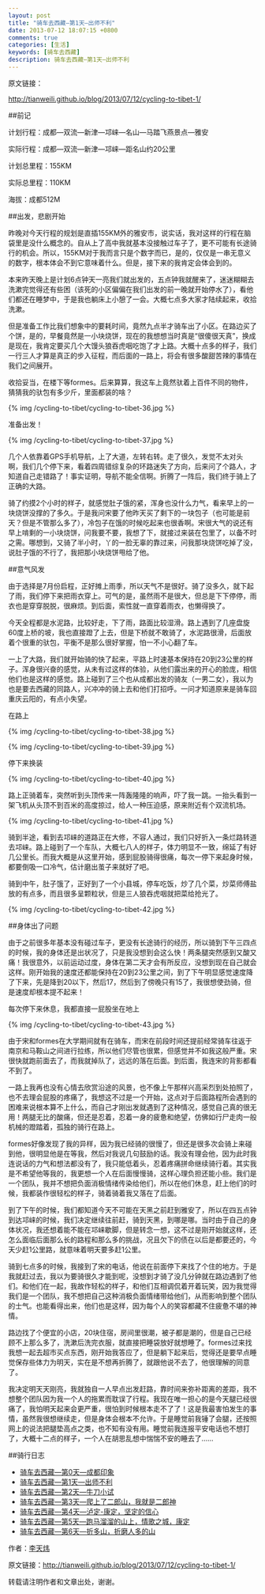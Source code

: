 ```yaml
---
layout: post
title: "骑车去西藏—第1天—出师不利"
date: 2013-07-12 18:07:15 +0800
comments: true
categories: [生活]
keywords: [骑车去西藏]
description: 骑车去西藏—第1天—出师不利
---
```


<!--more-->
原文链接：

<http://tianweili.github.io/blog/2013/07/12/cycling-to-tibet-1/>

##前记

计划行程：成都—双流—新津—邛崃—名山—马踏飞燕景点—雅安

实际行程：成都—双流—新津—邛崃—距名山约20公里

计划总里程：155KM

实际总里程：110KM

海拔：成都512M

##出发，悲剧开始

昨晚对今天行程的规划是直插155KM外的雅安市，说实话，我对这样的行程在脑袋里是没什么概念的。自从上了高中我就基本没接触过车子了，更不可能有长途骑行的机会。所以，155KM对于我而言只是个数字而已，是的，仅仅是一串无意义的数字，根本体会不到它意味着什么。但是，接下来的我肯定会体会到的。

本来昨天晚上是计划6点钟天一亮我们就出发的，五点钟我就醒来了，迷迷糊糊去洗漱完觉得还有些困（该死的小区偏偏在我们出发的前一晚就开始停水了），看他们都还在睡梦中，于是我也躺床上小憩了一会。大概七点多大家才陆续起来，收拾洗漱。

但是准备工作比我们想象中的要耗时间，竟然九点半才骑车出了小区。在路边买了个饼，是的，早餐竟然是一小块烧饼，现在的我想想当时真是“很傻很天真”，换成是现在，我肯定要买几个大馒头狼吞虎咽吃饱了才上路。大概十点多的样子，我们一行三人才算是真正的步入征程，而后面的一路上，将会有很多酸甜苦辣的事情在我们之间展开。

收拾妥当，在楼下等formes。后来算算，我这车上竟然驮着上百件不同的物件，猜猜我的驮包有多少斤，里面都装的啥？ 

{% img /cycling-to-tibet/cycling-to-tibet-36.jpg %}

准备出发！

{% img /cycling-to-tibet/cycling-to-tibet-37.jpg %}

几个人依靠着GPS手机导航，上了大道，左转右转。走了很久，发觉不太对头啊，我们几个停下来，看着四周错综复杂的环路迷失了方向，后来问了个路人，才知道自己走错路了！事实证明，导航不能全信啊。折腾了一阵后，我们终于骑上了正确的大路。

骑了约摸2个小时的样子，就感觉肚子饿的紧，浑身也没什么力气，看来早上的一块烧饼没撑的了多久。于是我问宋要了他昨天买了剩下的一块包子（也可能是前天？但是不管那么多了），冷包子在饿的时候吃起来也很香啊。宋很大气的说还有早上啃剩的一小块烧饼，问我要不要，我想了下，就接过来装在包里了，以备不时之需。哪想到，又骑了半小时，丫的一脸无辜的靠过来，问我那块烧饼吃掉了没，说肚子饿的不行了，我把那小块烧饼甩给了他。

##意气风发

由于选择是7月份启程，正好摊上雨季，所以天气不是很好。骑了没多久，就下起了雨，我们停下来把雨衣穿上。可气的是，虽然雨不是很大，但总是下下停停，雨衣也是穿穿脱脱，很麻烦。到后面，索性就一直穿着雨衣，也懒得换了。

今天全程都是水泥路，比较好走，下了雨，路面比较湿滑。路上遇到了几座盘旋60度上桥的坡，我也直接蹬了上去，但是下桥就不敢骑了，水泥路很滑，后面放着个很重的驮包，平衡不是那么很好掌握，怕一不小心翻了车。

一上了大路，我们就开始骑的快了起来，平路上时速基本保持在20到23公里的样子。浑身很兴奋的感觉，从未有过这样的体验，从他们露出来的开心的脸庞，相信他们也是这样的感觉。路上碰到了三个也从成都出发的骑友（一男二女），我以为也是要去西藏的同路人，兴冲冲的骑上去和他们打招呼。一问才知道原来是骑车回重庆云阳的，有点小失望。

在路上

{% img /cycling-to-tibet/cycling-to-tibet-38.jpg %}

{% img /cycling-to-tibet/cycling-to-tibet-39.jpg %}

停下来换装

{% img /cycling-to-tibet/cycling-to-tibet-40.jpg %}

路上正骑着车，突然听到头顶传来一阵轰隆隆的响声，吓了我一跳。一抬头看到一架飞机从头顶不到百米的高度掠过，给人一种压迫感，原来附近有个双流机场。

{% img /cycling-to-tibet/cycling-to-tibet-41.jpg %}

骑到半途，看到去邛崃的道路正在大修，不容人通过，我们只好折入一条烂路转道去邛崃。路上碰到了一个车队，大概七八人的样子，体力明显不一致，绵延了有好几公里长。而我大概是从这里开始，感到屁股骑得很痛，每次一停下来起身时候，都要倒吸一口冷气，估计磨出茧子来就好了吧。

骑到中午，肚子饿了，正好到了一个小县城，停车吃饭，炒了几个菜，炒菜师傅盐放的有点多，而且很多呈颗粒状，但是三人狼吞虎咽就把菜给抢光了。

{% img /cycling-to-tibet/cycling-to-tibet-42.jpg %}

##身体出了问题

由于之前很多年基本没有碰过车子，更没有长途骑行的经历，所以骑到下午三四点的时候，我的身体还是出状况了，只是我没想到会这么快！两条腿突然感到又酸又痛！我很意外，以前运动过度，身体在第二天才会有所反应，没想到现在自己就会这样。刚开始我的速度还都能保持在20到23公里之间，到了下午明显感觉速度降了下来，先是降到20以下，然后17，然后到了傍晚只有15了，我很想使劲骑，但是速度却根本提不起来！

每次停下来休息，我都直接一屁股坐在地上

{% img /cycling-to-tibet/cycling-to-tibet-43.jpg %}

由于宋和formes在大学期间就有在骑车，而宋在前段时间还提前经常骑车往返于南京和马鞍山之间进行拉练，所以他们尽管也很累，但感觉并不如我这般严重。宋很快就跑前面去了，而我就掉队了，远远的落在后面。到后面，我连宋的背影都看不到了。

一路上我再也没有心情去欣赏沿途的风景，也不像上午那样兴高采烈到处拍照了，也不去理会屁股的疼痛了，我想这不过是一个开始，这点对于后面路程所会遇到的困难来说根本算不上什么，而自己才刚出发就遇到了这种情况，感觉自己真的很无用！两腿无比的酸痛，但还是忍着，忍着一身的疲惫和绝望，仿佛如行尸走肉一般机械的蹬踏着，孤独的骑行在路上。

formes好像发现了我的异样，因为我已经骑的很慢了，但还是很多次会骑上来碰到他，很明显他是在等我，然后对我说几句鼓励的话。我没有理会他，因为此时我连说话的力气和想法都没有了，我只能低着头，忍着疼痛拼命继续骑行着。其实我是不希望他等我的，我更想一个人在后面慢慢骑，这样心理负担还能小些。我们是一个团队，我并不想把负面消极情绪传染给他们，所以在他们休息，赶上他们的时候，我都装作很轻松的样子，骑着骑着我又落在了后面。

到了下午的时候，我们都知道今天不可能在天黑之前赶到雅安了，所以在四五点钟到达邛崃的时候，我们决定继续往前赶，骑到天黑，到哪是哪。当时由于自己的身体状况，我还想着能不能在邛崃歇脚，但是转念一想，这不过是刚开始就这样，还怎么面临后面那么长的路程和那么多的挑战，况且欠下的债在以后是都要还的，今天少赶1公里路，就意味着明天要多赶1公里。

骑到七点多的时候，我接到了宋的电话，他说在前面停下来找了个住的地方。于是我就赶过去，我以为要骑很久才能到呢，没想到才骑了没几分钟就在路边遇到了他们。和他们在一起，我故作轻松的样子，和他们互相调侃着开着玩笑，因为我觉得我们是一个团队，我不想把自己这种消极负面情绪带给他们，从而影响到整个团队的士气。也能看得出来，他们也是这样，因为每个人的笑容都藏不住疲惫不堪的神情。

路边找了个便宜的小店，20块住宿，房间里很潮，被子都是潮的，但是自己已经顾不上那么多了，洗漱后洗完衣服，就直接把睡袋放好就想睡了。formes过来找我想一起去超市买点东西，刚开始我答应了，但是躺下起来后，觉得还是要早点睡觉保存些体力为明天，实在是不想再折腾了，就跟他说不去了，他很理解的同意了。

我决定明天天刚亮，我就独自一人早点出发赶路，靠时间来弥补距离的差距，我不想整个团队因为我一个人的拖累而耽误了行程。我现在唯一担心的是今天腿已经很痛了，我怕明天起来会更严重，很怕到时候根本走不了了！这是我最害怕发生的事情，虽然我很想继续走，但是身体会根本不允许。于是睡觉前我锤了会腿，还按照网上的说法把腿垫高点之类，也不知有没有用。睡觉前我连报平安电话也不想打了，大概十二点的样子，一个人在胡思乱想中惴惴不安的睡去了……

##骑行日志

* [骑车去西藏—第0天—成都印象](http://tianweili.github.io/blog/2013/03/11/cycling-to-tibet-0/)
* [骑车去西藏—第1天—出师不利](http://tianweili.github.io/blog/2013/07/12/cycling-to-tibet-1/)
* [骑车去西藏—第2天—牛刀小试](http://tianweili.github.io/blog/2013/07/13/cycling-to-tibet-2/)
* [骑车去西藏—第3天—爬上了二郎山，我就是二郎神](http://tianweili.github.io/blog/2013/07/14/cycling-to-tibet-3/)
* [骑车去西藏—第4天—泸定-康定，坚定的信心](http://tianweili.github.io/blog/2013/07/15/cycling-to-tibet-4/)
* [骑车去西藏—第5天—跑马溜溜的山上，情歌之城，康定](http://tianweili.github.io/blog/2013/07/16/cycling-to-tibet-5/)
* [骑车去西藏—第6天—折多山，折磨人多的山](http://tianweili.github.io/blog/2013/07/17/cycling-to-tibet-6/)


作者：[李天炜](http://tianweili.github.io/)

原文链接：<http://tianweili.github.io/blog/2013/07/12/cycling-to-tibet-1/>

转载请注明作者和文章出处，谢谢。